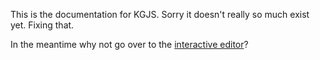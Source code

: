 This is the documentation for KGJS. Sorry it doesn't really so much exist yet. Fixing that.

In the meantime why not go over to the [interactive editor](author.html)?
